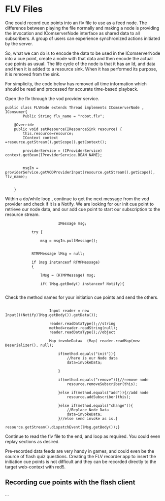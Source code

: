 # FLV Files #

One could record cue points into an flv file to use as a feed node. The difference between playing the file normally and making a node is providing the invocation and IComserverNode interface as shared data to all subscribers. A group of users can experience synchronized actions initiated by the server.

So, what we can do is to encode the data to be used in the IComserverNode into a cue point, create a node with that data and then encode the actual cue points as usual. The life cycle of the node is that it has an Id, and data and then it is added to a resource sink. When it has performed its purpose, it is removed from the sink.

For simplicity, the code below has removed all time information which should be read and processed for accurate time-based playback.

Open the flv through the vod provider service.

```
public class FLVNode extends Thread implements IComserverNode , IConsumer{
        Public String flv_name = "robot.flv";

	@Override
	public void setResource(IResourceSink resource) {
		this.resource=resource;
		IContext context =resource.getStream().getScope().getContext();
		
		providerService = (IProviderService) context.getBean(IProviderService.BEAN_NAME);
		
		
		msgIn = providerService.getVODProviderInput(resource.getStream().getScope(), flv_name);	
	

	}
```

Within a do/while loop , continue to get the next message from the vod provider and check if it is a Notify. We are looking for our init cue point to retrieve our node data, and our add cue point to start our subscription to the resource stream.

```
                        IMessage msg;

			try {
				
				msg = msgIn.pullMessage();
			
			
			RTMPMessage lMsg = null;

			if (msg instanceof RTMPMessage) 
			{
				
				lMsg = (RTMPMessage) msg;	
				
				if( lMsg.getBody() instanceof Notify){
						
```

Check the method names for your initiation cue points and send the others.

```
					
					Input reader = new Input(((Notify)lMsg.getBody()).getData());
					
					reader.readDataType();//string
					method=reader.readString(null);
					reader.readDataType();//object
				
					Map invokeData=  (Map) reader.readMap(new Deserializer(), null);

						if(method.equals("init")){	
							//here is our Node data
							data=invokeData;	
							
						}

						if(method.equals("remove")){//remove node
							resource.removeSubscriber(this);
							
						}else if(method.equals("add")){//add node
							resource.addSubscriber(this);
							
						}else if(method.equals("change")){
							//Replace Node Data
							data=invokeData;
						}//else send invoke as is.{
                                                        resource.getStream().dispatchEvent(lMsg.getBody());}

```

Continue to read the flv file to the end, and loop as required. You could even replay sections as desired.

Pre-recorded data feeds are very handy in games, and could even be the source of flash quiz questions. Creating the FLV recorder app to insert the initiation cue points is not difficult and they can be recorded directly to the target web-context with red5.

## Recording cue points with the flash client ##
...
```

```